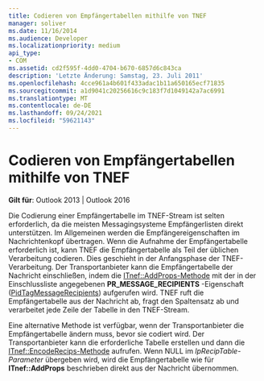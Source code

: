 ```yaml
---
title: Codieren von Empfängertabellen mithilfe von TNEF
manager: soliver
ms.date: 11/16/2014
ms.audience: Developer
ms.localizationpriority: medium
api_type:
- COM
ms.assetid: cd2f595f-4dd0-4704-b670-6857d6c843ca
description: 'Letzte Änderung: Samstag, 23. Juli 2011'
ms.openlocfilehash: 4cce961a4b601f433adac1b11a650165ecf71835
ms.sourcegitcommit: a1d9041c20256616c9c183f7d1049142a7ac6991
ms.translationtype: MT
ms.contentlocale: de-DE
ms.lasthandoff: 09/24/2021
ms.locfileid: "59621143"
---
```

# <a name="encoding-recipient-tables-by-using-tnef"></a>Codieren von Empfängertabellen mithilfe von TNEF

  
  
**Gilt für**: Outlook 2013 | Outlook 2016 
  
Die Codierung einer Empfängertabelle im TNEF-Stream ist selten erforderlich, da die meisten Messagingsysteme Empfängerlisten direkt unterstützen. Im Allgemeinen werden die Empfängereigenschaften im Nachrichtenkopf übertragen. Wenn die Aufnahme der Empfängertabelle erforderlich ist, kann TNEF die Empfängertabelle als Teil der üblichen Verarbeitung codieren. Dies geschieht in der Anfangsphase der TNEF-Verarbeitung. Der Transportanbieter kann die Empfängertabelle der Nachricht einschließen, indem die [ITnef::AddProps-Methode](itnef-addprops.md) mit der in der Einschlussliste angegebenen **PR_MESSAGE_RECIPIENTS** -Eigenschaft ([PidTagMessageRecipients](pidtagmessagerecipients-canonical-property.md)) aufgerufen wird. TNEF ruft die Empfängertabelle aus der Nachricht ab, fragt den Spaltensatz ab und verarbeitet jede Zeile der Tabelle in den TNEF-Stream.
  
Eine alternative Methode ist verfügbar, wenn der Transportanbieter die Empfängertabelle ändern muss, bevor sie codiert wird. Der Transportanbieter kann die erforderliche Tabelle erstellen und dann die [ITnef::EncodeRecips-Methode](itnef-encoderecips.md) aufrufen. Wenn NULL im  _lpRecipTable-Parameter_ übergeben wird, wird die Empfängertabelle wie für **ITnef::AddProps** beschrieben direkt aus der Nachricht übernommen.
  

